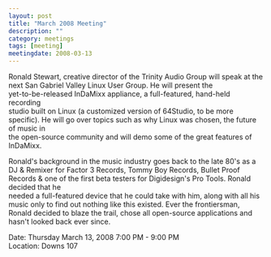```yaml
---
layout: post
title: "March 2008 Meeting"
description: ""
category: meetings
tags: [meeting]
meetingdate: 2008-03-13
---
```


Ronald Stewart, creative director of the Trinity Audio Group will speak at the 
next San Gabriel Valley Linux User Group. He will present the                  
yet-to-be-released InDaMixx appliance, a full-featured, hand-held recording    
studio built on Linux (a customized version of 64Studio, to be more specific). 
He will go over topics such as why Linux was chosen, the future of music in    
the open-source community and will demo some of the great features of          
InDaMixx.                                                                      
                                                                             
Ronald's background in the music industry goes back to the late 80's as a DJ & 
Remixer for Factor 3 Records, Tommy Boy Records, Bullet Proof Records & one of 
the first beta testers for Digidesign's Pro Tools. Ronald decided that he      
needed a full-featured device that he could take with him, along with all his  
music only to find out nothing like this existed. Ever the frontiersman,       
Ronald decided to blaze the trail, chose all open-source applications and      
hasn't looked back ever since.                                                 
                                                                             
Date: Thursday March 13, 2008 7:00 PM - 9:00 PM                                  
Location: Downs 107                                         
